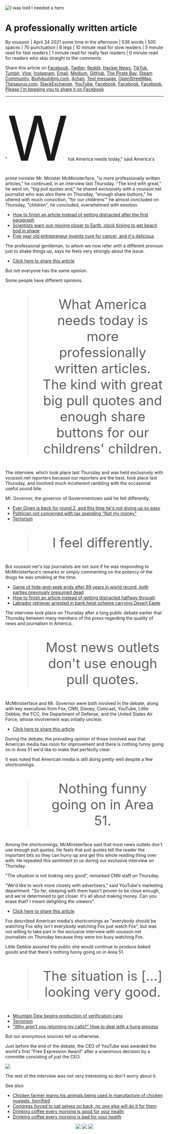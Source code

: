 ![](hero.jpg "I was told I needed a hero")

A professionally written article
================================


By voussoir | April 24 2021 some time in the afternoon | 538 words | 505 spaces | 70 punctuation | 8 legs | 10 minute read for slow readers | 5 minute read for fast readers | 1 minute read for really fast readers | 0 minute read for readers who skip straight to the comments

Share this article on [Facebook](#), [Twitter](#), [Reddit](#), [Hacker News](#), [TikTok](#), [Tumblr](#), [Vine](#), [Instagram](#), [Email](#), [Medium](#), [GitHub](#), [The Pirate Bay](#), [Steam Community](#), [Bodybuilding.com](#), [4chan](#), [Text message](#), [OpenStreetMap](#), [Thesaurus.com](#), [StackExchange](#), [YouTube](#), [Facebook](#), [Facebook](#), [Facebook](#), [Please I'm begging you to share it on Facebook](#)

---

"<span class="dropcap" style="font-size: 14em">W</span>hat America needs today," said America's prime minister Mr. Minister McMinisterface, "is more professionally written articles," he continued, in an interview last Thursday. "The kind with great," he went on, "big pull quotes and," he shared exclusively with a voussoir.net journalist who was also there on Thursday, "enough share buttons," he uttered with much conviction, "for our childrens'" he almost concluded on Thursday, "children", he concluded, overwhelmed with emotion.

- [How to finish an article instead of getting distracted after the first paragraph](#)
- [Scientists warn sun moving closer to Earth, clock ticking to get beach bod in shape](#)
- [Five year old entrepreneur invents cure for cancer, and it's delicious](#)

The professional gentleman, to whom we now refer with a different pronoun just to shake things up, says he feels very strongly about the issue.

- [Click here to share this article](#)

But not everyone has the same opinion.

Some people have different opinions.

<blockquote style="text-align: center; font-size:3em;">What America needs today is more professionally written articles. The kind with great big pull quotes and enough share buttons for our childrens' children.</blockquote>

The interview, which took place last Thursday and was held exclusively with voussoir.net reporters because our reporters are the best, took place last Thursday, and involved much incoherent rambling with the occasional useful sound bite.

Mr. Governor, the governor of Governmentown said he felt differently.

- [Ever Given is back for round 2, and this time he's not giving up so easy](#)
- [Politician not concerned with tax spending "Not my money"](#)
- [Terrorism](#)

<blockquote style="text-align: center; font-size:3em;">I feel differently.</blockquote>

But voussoir.net's top journalists are not sure if he was responding to McMinisterface's remarks or simply commenting on the potency of the drugs he was smoking at the time.

- [Game of hide-and-seek ends after 89 years in world record, both parties previously presumed dead](#)
- [How to finish an article instead of getting distracted halfway through](#)
- [Labrador retriever arrested in bank heist scheme carrying Desert Eagle](#)

The interview took place on Thursday after a long public debate earlier that Thursday between many members of the press regarding the quality of news and journalism in America.

<blockquote style="text-align: center; font-size:3em;">Most news outlets don't use enough pull quotes.</blockquote>

McMinisterface and Mr. Governor were both involved in the debate, along with key executives from Fox, CNN, Disney, Comcast, YouTube, Little Debbie, the FCC, the Department of Defense, and the United States Air Force, whose involvement was initially unclear.

- [Click here to share this article](#)

During the debate, the prevailing opinion of those involved was that American media has room for improvement and there is nothing funny going on in Area 51 we'd like to make that perfectly clear.

It was noted that American media is still doing pretty well despite a few shortcomings.

<blockquote style="text-align: center; font-size:3em;">Nothing funny going on in Area 51.</blockquote>

Among the shortcomings, McMinisterface said that most news outlets don't use enough pull quotes. He feels that pull quotes tell the reader the important bits so they can hurry up and get this whole reading thing over with. He repeated this sentiment to us during our exclusive interview on Thursday.

"The situation is not looking very good", remarked CNN staff on Thursday.

"We'd like to work more closely with advertisers," said YouTube's marketing department. "So far, sleeping with them hasn't proven to be close enough, and we're determined to get closer. It's all about making money. Can you erase that? I meant delighting the viewers".

- [Click here to share this article](#)

Fox described American media's shortcomings as "everybody should be watching Fox why isn't everybody watching Fox just watch Fox", but was not willing to take part in the exclusive interview with voussoir.net journalists on Thursday because they were too busy watching Fox.

Little Debbie assured the public she would continue to produce baked goods and that there's nothing funny going on in Area 51.

<blockquote style="text-align: center; font-size:3em;">The situation is [...] looking very good.</blockquote>

- [Mountain Dew begins production of verification cans](#)
- [Terrorism](#)
- ["Why aren't you returning my calls?" How to deal with a hung process](#)

But our anonymous sources tell us otherwise.

Just before the end of the debate, the CEO of YouTube was awarded the world's first "Free Expression Award" after a unanimous decision by a committe consisting of just the CEO.

[![](photo_small.jpg)](photo_large.jpg "Click to see full-size image")

The rest of the interview was not very interesting so don't worry about it.

See also:

- [Chicken farmer learns his animals being used in manufacture of chicken nuggets, horrified](#)
- [Congress forced to pat selves on back, no one else will do it for them](#)
- [Drinking coffee every morning is good for your health](#)
- [Drinking coffee every morning is bad for your health](#)

<center><img src="guilt.png"/> <img src="guilt.png"/> <img src="guilt.png"/></center>
